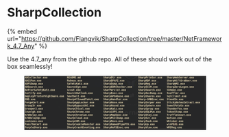 # SharpCollection

{% embed url="https://github.com/Flangvik/SharpCollection/tree/master/NetFramework_4.7_Any" %}

Use the 4.7\_any from the github repo. All of these should work out of the box seamlessly!

<figure><img src="../../.gitbook/assets/image.png" alt=""><figcaption></figcaption></figure>

